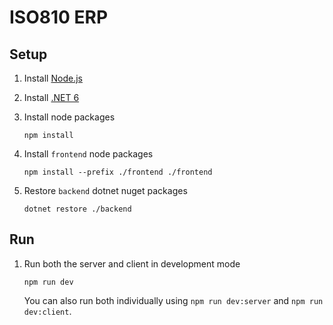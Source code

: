 # ISO810 ERP

## Setup

1. Install [Node.js](https://nodejs.org/en/)

2. Install [.NET 6](https://dotnet.microsoft.com/download/dotnet/6.0)

3. Install node packages

    ```codecopy
    npm install
    ```

4. Install `frontend` node packages

    ```codecopy
    npm install --prefix ./frontend ./frontend
    ```

5. Restore `backend` dotnet nuget packages

    ```codecopy
    dotnet restore ./backend
    ```

## Run

1. Run both the server and client in development mode

    ```codecopy
    npm run dev
    ```

    You can also run both individually using `npm run dev:server` and `npm run dev:client`.
